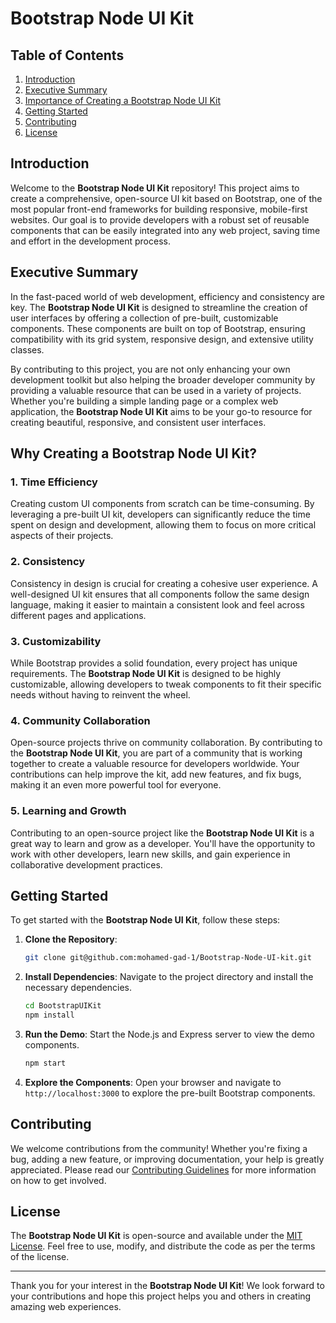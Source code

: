 # Bootstrap Node UI Kit

## Table of Contents
1. [Introduction](#introduction)
2. [Executive Summary](#executive-summary)
3. [Importance of Creating a Bootstrap Node UI Kit](#importance-of-creating-a-bootstrap-ui-kit)
4. [Getting Started](#getting-started)
5. [Contributing](#contributing)
6. [License](#license)

## Introduction

Welcome to the **Bootstrap Node UI Kit** repository! This project aims to create a comprehensive, open-source UI kit based on Bootstrap, one of the most popular front-end frameworks for building responsive, mobile-first websites. Our goal is to provide developers with a robust set of reusable components that can be easily integrated into any web project, saving time and effort in the development process.

## Executive Summary

In the fast-paced world of web development, efficiency and consistency are key. The **Bootstrap Node UI Kit** is designed to streamline the creation of user interfaces by offering a collection of pre-built, customizable components. These components are built on top of Bootstrap, ensuring compatibility with its grid system, responsive design, and extensive utility classes.

By contributing to this project, you are not only enhancing your own development toolkit but also helping the broader developer community by providing a valuable resource that can be used in a variety of projects. Whether you're building a simple landing page or a complex web application, the **Bootstrap Node UI Kit** aims to be your go-to resource for creating beautiful, responsive, and consistent user interfaces.

## Why Creating a Bootstrap Node UI Kit?

### 1. **Time Efficiency**
Creating custom UI components from scratch can be time-consuming. By leveraging a pre-built UI kit, developers can significantly reduce the time spent on design and development, allowing them to focus on more critical aspects of their projects.

### 2. **Consistency**
Consistency in design is crucial for creating a cohesive user experience. A well-designed UI kit ensures that all components follow the same design language, making it easier to maintain a consistent look and feel across different pages and applications.

### 3. **Customizability**
While Bootstrap provides a solid foundation, every project has unique requirements. The **Bootstrap Node UI Kit** is designed to be highly customizable, allowing developers to tweak components to fit their specific needs without having to reinvent the wheel.

### 4. **Community Collaboration**
Open-source projects thrive on community collaboration. By contributing to the **Bootstrap Node UI Kit**, you are part of a community that is working together to create a valuable resource for developers worldwide. Your contributions can help improve the kit, add new features, and fix bugs, making it an even more powerful tool for everyone.

### 5. **Learning and Growth**
Contributing to an open-source project like the **Bootstrap Node UI Kit** is a great way to learn and grow as a developer. You'll have the opportunity to work with other developers, learn new skills, and gain experience in collaborative development practices.

## Getting Started

To get started with the **Bootstrap Node UI Kit**, follow these steps:

1. **Clone the Repository**: 
   ```bash
   git clone git@github.com:mohamed-gad-1/Bootstrap-Node-UI-kit.git
   ```

2. **Install Dependencies**:
   Navigate to the project directory and install the necessary dependencies.
   ```bash
   cd BootstrapUIKit
   npm install
   ```

3. **Run the Demo**:
   Start the Node.js and Express server to view the demo components.
   ```bash
   npm start
   ```

4. **Explore the Components**:
   Open your browser and navigate to `http://localhost:3000` to explore the pre-built Bootstrap components.

## Contributing

We welcome contributions from the community! Whether you're fixing a bug, adding a new feature, or improving documentation, your help is greatly appreciated. Please read our [Contributing Guidelines](CONTRIBUTING.md) for more information on how to get involved.

## License

The **Bootstrap Node UI Kit** is open-source and available under the [MIT License](LICENSE). Feel free to use, modify, and distribute the code as per the terms of the license.

---

Thank you for your interest in the **Bootstrap Node UI Kit**! We look forward to your contributions and hope this project helps you and others in creating amazing web experiences.